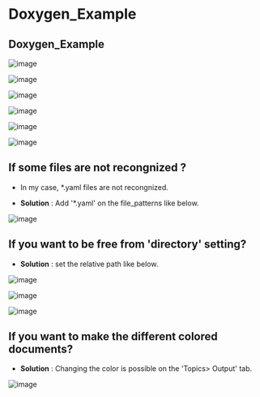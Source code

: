 # Doxygen_Example

## Doxygen_Example


![image](https://user-images.githubusercontent.com/71545160/200973424-c2aafea1-df89-45ad-9ad2-713716ff174f.png)

![image](https://user-images.githubusercontent.com/71545160/200973442-c23ac53f-541a-483b-8a86-76f31af7a125.png)

![image](https://user-images.githubusercontent.com/71545160/200973480-70efeb86-87ab-4166-92c4-270ca895fcf3.png)

![image](https://user-images.githubusercontent.com/71545160/200973532-39713ddb-a303-4c48-825f-e5d27627b68f.png)

![image](https://user-images.githubusercontent.com/71545160/200973569-9487e5c9-7d91-452c-adae-90060bcbb066.png)

![image](https://user-images.githubusercontent.com/71545160/200973585-be93f5b6-fa07-486d-a644-eceb355abaae.png)

## If some files are not recongnized ? 
 - In my case, *.yaml files are not recongnized.
 
 - **Solution** : Add '*.yaml' on the file_patterns like below. 
 
![image](https://user-images.githubusercontent.com/71545160/219934165-8f60db5b-06ea-4fff-a620-85e415573ede.png)

## If you want to be free from 'directory' setting? 

 - **Solution** : set the relative path like below.
 
 ![image](https://user-images.githubusercontent.com/71545160/219934261-ce5e1368-2ac1-4453-a64a-6677009d897a.png)

 ![image](https://user-images.githubusercontent.com/71545160/219934273-f5f1e2a0-1d4b-4bfa-839f-769ca2f867ee.png)

 ![image](https://user-images.githubusercontent.com/71545160/219934278-8c4cdffe-46e7-4d51-adfe-93bb7ed6a112.png)


## If you want to make the different colored documents?

 - **Solution** : Changing the color is possible on the 'Topics> Output' tab.
 
 ![image](https://user-images.githubusercontent.com/71545160/219934521-0b511bd0-3318-4425-bb09-260b09c689ee.png)
